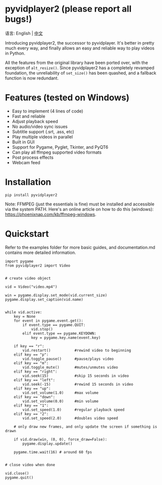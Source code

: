 # pyvidplayer2 (please report all bugs!)
语言: English | [中文](https://github.com/anrayliu/pyvidplayer2/blob/Update-README/README.cn.md)


Introducing pyvidplayer2, the successor to pyvidplayer. It's better in
pretty much every way, and finally allows an easy and reliable way to play videos in Python.

All the features from the original library have been ported over, with the exception of ```alt_resize()```. Since pyvidplayer2 has a completely revamped foundation, the unreliability of ```set_size()``` has been quashed, and a fallback function is now redundant.

# Features (tested on Windows)
- Easy to implement (4 lines of code)
- Fast and reliable
- Adjust playback speed
- No audio/video sync issues
- Subtitle support (.srt, .ass, etc)
- Play multiple videos in parallel
- Built in GUI
- Support for Pygame, Pyglet, Tkinter, and PyQT6
- Can play all ffmpeg supported video formats
- Post process effects
- Webcam feed

# Installation
```
pip install pyvidplayer2
```
Note: FFMPEG (just the essentials is fine) must be installed and accessible via the system PATH. Here's an online article on how to do this (windows):
https://phoenixnap.com/kb/ffmpeg-windows.

# Quickstart

Refer to the examples folder for more basic guides, and documentation.md contains more detailed information.

```
import pygame
from pyvidplayer2 import Video


# create video object

vid = Video("video.mp4")

win = pygame.display.set_mode(vid.current_size)
pygame.display.set_caption(vid.name)


while vid.active:
    key = None
    for event in pygame.event.get():
        if event.type == pygame.QUIT:
            vid.stop()
        elif event.type == pygame.KEYDOWN:
            key = pygame.key.name(event.key)
    
    if key == "r":
        vid.restart()           #rewind video to beginning
    elif key == "p":
        vid.toggle_pause()      #pause/plays video
    elif key == "m":
        vid.toggle_mute()       #mutes/unmutes video
    elif key == "right":
        vid.seek(15)            #skip 15 seconds in video
    elif key == "left":
        vid.seek(-15)           #rewind 15 seconds in video
    elif key == "up":
        vid.set_volume(1.0)     #max volume
    elif key == "down":
        vid.set_volume(0.0)     #min volume
    elif key == "1":
        vid.set_speed(1.0)      #regular playback speed
    elif key == "2":
        vid.set_speed(2.0)      #doubles video speed

    # only draw new frames, and only update the screen if something is drawn
    
    if vid.draw(win, (0, 0), force_draw=False):
        pygame.display.update()

    pygame.time.wait(16) # around 60 fps


# close video when done

vid.close()
pygame.quit()

```
